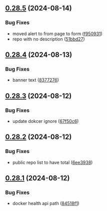 ## [0.28.5](https://github.com/EddieHubCommunity/HealthCheck/compare/v0.28.4...v0.28.5) (2024-08-14)


### Bug Fixes

* moved alert to from page to form ([f950931](https://github.com/EddieHubCommunity/HealthCheck/commit/f950931b4e70c391569d473977d8c6c144e5ab37))
* repo with no description ([51bbd27](https://github.com/EddieHubCommunity/HealthCheck/commit/51bbd276470627777f2d4d8c4e71009852e2f08a))



## [0.28.4](https://github.com/EddieHubCommunity/HealthCheck/compare/v0.28.3...v0.28.4) (2024-08-13)


### Bug Fixes

* banner text ([8377276](https://github.com/EddieHubCommunity/HealthCheck/commit/8377276bc2f855a1fdeb952d76fdff8a032d3ba3))



## [0.28.3](https://github.com/EddieHubCommunity/HealthCheck/compare/v0.28.2...v0.28.3) (2024-08-12)


### Bug Fixes

* update dokcer ignore ([67f50c6](https://github.com/EddieHubCommunity/HealthCheck/commit/67f50c6367bc752eea9c7b1d6d3b40c6c3714eff))



## [0.28.2](https://github.com/EddieHubCommunity/HealthCheck/compare/v0.28.1...v0.28.2) (2024-08-12)


### Bug Fixes

* public repo list to have total ([6ee3938](https://github.com/EddieHubCommunity/HealthCheck/commit/6ee39389649fb320bbd1a30b1bb1042cd1c49a5a))



## [0.28.1](https://github.com/EddieHubCommunity/HealthCheck/compare/v0.28.0...v0.28.1) (2024-08-12)


### Bug Fixes

* docker health api path ([84518f1](https://github.com/EddieHubCommunity/HealthCheck/commit/84518f1520d85c195122579b0becd3d1af13d36b))



